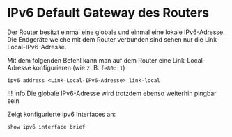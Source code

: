 # IPv6 Default Gateway des Routers

Der Router besitzt einmal eine globale und einmal eine lokale IPv6-Adresse. Die Endgeräte welche mit dem Router verbunden sind sehen nur die Link-Local-IPv6-Adresse.

Mit dem folgenden Befehl kann man auf dem Router eine Link-Local-Adresse konfigurieren (wie z. B. `fe80::1`)

```cli
ipv6 address <Link-Local-IPv6-Adresse> link-local
```

!!! info
	Die globale IPv6-Adresse wird trotzdem ebenso weiterhin pingbar sein

Zeigt konfigurierte ipv6 Interfaces an:

```cli
show ipv6 interface brief
```
